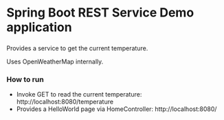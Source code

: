 # Spring Boot REST Service Demo application

###

Provides a service to get the current temperature.

Uses OpenWeatherMap internally.

### How to run
                                                                          
* Invoke GET to read the current temperature: http://localhost:8080/temperature
* Provides a HelloWorld page via HomeController: http://localhost:8080/
